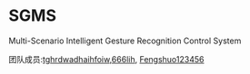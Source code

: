 # SGMS
 
Multi-Scenario Intelligent Gesture Recognition Control System


团队成员:[tghrdwadhaihfoiw](https://github.com/tghrdwadhaihfoiw),[666lih](https://github.com/666lih),
[Fengshuo123456](https://github.com/Fengshuo123456)
